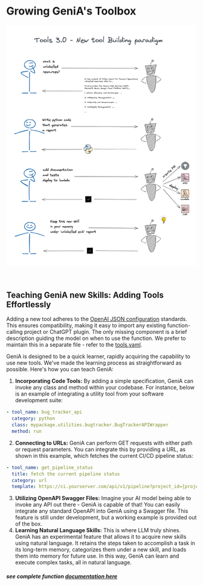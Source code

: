 # Growing GeniA's Toolbox

<p align=center>
   <a href="https://genia.dev" target="_blank">
      <img src="../media/tools_3.png"/>
   </a>
</p>
<br>

## Teaching GeniA new Skills: Adding Tools Effortlessly

Adding a new tool adheres to the [OpenAI JSON configuration](https://platform.openai.com/docs/api-reference/chat/create#chat/create-functions) standards. This ensures compatibility, making it easy to import any existing function-calling project or ChatGPT plugin.
The only missing component is a brief description guiding the model on when to use the function. We prefer to maintain this in a separate file - refer to the [tools.yaml](https://github.com/genia-dev/GeniA/blob/main/genia/tools_config/core/tools.yaml).

GeniA is designed to be a quick learner, rapidly acquiring the capability to use new tools. We've made the learning process as straightforward as possible. Here's how you can teach GeniA:

1. **Incorporating Code Tools:** By adding a simple specification, GeniA can invoke any class and method within your codebase. For instance, below is an example of integrating a utility tool from your software development suite:

```yaml
- tool_name: bug_tracker_api
  category: python
  class: mypackage.utilities.bugtracker.BugTrackerAPIWrapper
  method: run

```

2. **Connecting to URLs:** GeniA can perform GET requests with either path or request parameters. You can integrate this by providing a URL, as shown in this example, which fetches the current CI/CD pipeline status:

```yaml
- tool_name: get_pipeline_status
  title: fetch the current pipeline status
  category: url
  template: https://ci.yourserver.com/api/v1/pipeline?project_id={project_id}&pipeline_id={pipeline_id}
```

3. **Utilizing OpenAPI Swagger Files:** Imagine your AI model being able to invoke any API out there - GeniA is capable of that! You can easily integrate any standard OpenAPI into GeniA using a Swagger file. This feature is still under development, but a working example is provided out of the box.
4. **Learning Natural Language Skills:** This is where LLM truly shines. GeniA has an experimental feature that allows it to acquire new skills using natural language. It retains the steps taken to accomplish a task in its long-term memory, categorizes them under a new skill, and loads them into memory for future use. In this way, GeniA can learn and execute complex tasks, all in natural language.

##### see complete function [documentation here](https://github.com/genia-dev/GeniA/blob/main/genia/tools_config/extended/)